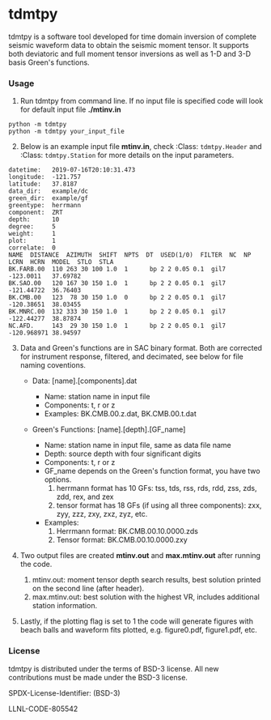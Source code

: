 # tdmtpy
tdmtpy is a software tool developed for time domain inversion of complete seismic waveform data to obtain the seismic moment tensor. It supports both deviatoric and full moment tensor inversions as well as 1-D and 3-D basis Green's functions.

### Usage
1. Run tdmtpy from command line. If no input file is specified code will look for default input file **./mtinv.in**
```
python -m tdmtpy
python -m tdmtpy your_input_file
```

2. Below is an example input file **mtinv.in**, check :Class: `tdmtpy.Header` and :Class: `tdmtpy.Station` for more details on the input parameters.
```
datetime:   2019-07-16T20:10:31.473
longitude:  -121.757
latitude:   37.8187
data_dir:   example/dc
green_dir:  example/gf
greentype:  herrmann
component:  ZRT
depth:      10
degree:     5
weight:     1
plot:       1
correlate:  0
NAME  DISTANCE  AZIMUTH  SHIFT  NPTS  DT  USED(1/0)  FILTER  NC  NP  LCRN  HCRN  MODEL  STLO  STLA
BK.FARB.00  110 263 30 100 1.0  1      bp 2 2 0.05 0.1  gil7  -123.0011   37.69782
BK.SAO.00   120 167 30 150 1.0  1      bp 2 2 0.05 0.1  gil7  -121.44722  36.76403
BK.CMB.00   123  78 30 150 1.0  0      bp 2 2 0.05 0.1  gil7  -120.38651  38.03455
BK.MNRC.00  132 333 30 150 1.0  1      bp 2 2 0.05 0.1  gil7  -122.44277  38.87874
NC.AFD.     143  29 30 150 1.0  1      bp 2 2 0.05 0.1  gil7  -120.968971 38.94597
```

3. Data and Green's functions are in SAC binary format. Both are corrected for instrument response, filtered, and decimated, see below for file naming coventions.
   - Data: [name].[components].dat
     - Name: station name in input file
     - Components: t, r or z
     - Examples: BK.CMB.00.z.dat, BK.CMB.00.t.dat
    
   - Green's Functions: [name].[depth].[GF_name]
     - Name: station name in input file, same as data file name
     - Depth: source depth with four significant digits
     - Components: t, r or z
     - GF_name depends on the Green's function format, you have two options.
       1. herrmann format has 10 GFs: tss, tds, rss, rds, rdd, zss, zds, zdd, rex, and zex
       2. tensor format has 18 GFs (if using all three components): zxx, zyy, zzz, zxy, zxz, zyz, etc.
     - Examples:
       1. Herrmann format: BK.CMB.00.10.0000.zds
       2. Tensor format: BK.CMB.00.10.0000.zxy

4. Two output files are created **mtinv.out** and **max.mtinv.out** after running the code.
   1. mtinv.out: moment tensor depth search results, best solution printed on the second line (after header).
   2. max.mtinv.out: best solution with the highest VR, includes additional station information.

5. Lastly, if the plotting flag is set to 1 the code will generate figures with beach balls and waveform fits plotted, e.g. figure0.pdf, figure1.pdf, etc.

### License
tdmtpy is distributed under the terms of BSD-3 license. All new contributions must be made under the BSD-3 license.

SPDX-License-Identifier: (BSD-3)

LLNL-CODE-805542

